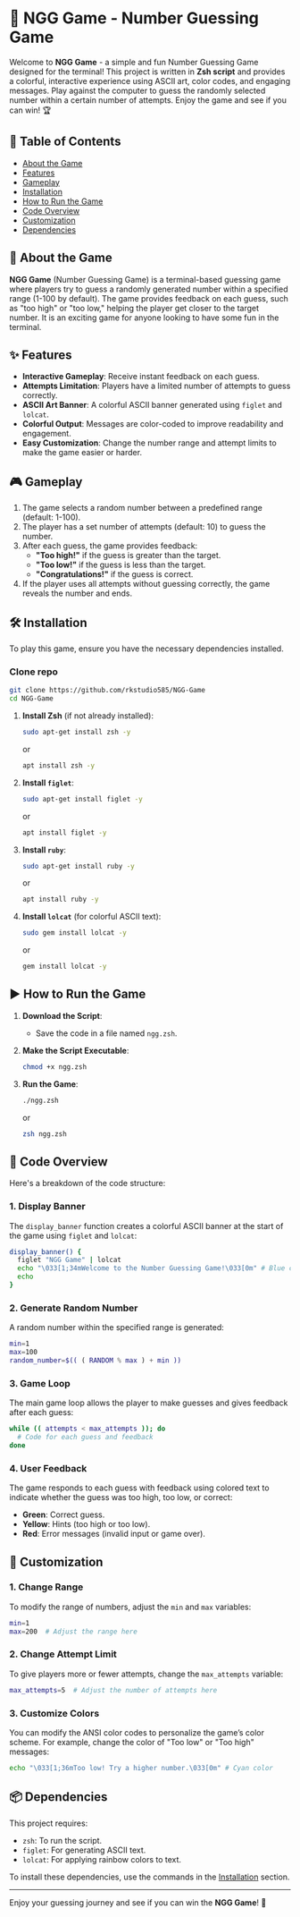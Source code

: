 # 🎲 NGG Game - Number Guessing Game

Welcome to **NGG Game** - a simple and fun Number Guessing Game designed for the terminal! This project is written in **Zsh script** and provides a colorful, interactive experience using ASCII art, color codes, and engaging messages. Play against the computer to guess the randomly selected number within a certain number of attempts. Enjoy the game and see if you can win! 🏆

## 📜 Table of Contents
- [About the Game](#-about-the-game)
- [Features](#-features)
- [Gameplay](#-gameplay)
- [Installation](#-installation)
- [How to Run the Game](#-how-to-run-the-game)
- [Code Overview](#-code-overview)
- [Customization](#-customization)
- [Dependencies](#-dependencies)

## 🎯 About the Game

**NGG Game** (Number Guessing Game) is a terminal-based guessing game where players try to guess a randomly generated number within a specified range (1-100 by default). The game provides feedback on each guess, such as "too high" or "too low," helping the player get closer to the target number. It is an exciting game for anyone looking to have some fun in the terminal.

## ✨ Features

- **Interactive Gameplay**: Receive instant feedback on each guess.
- **Attempts Limitation**: Players have a limited number of attempts to guess correctly.
- **ASCII Art Banner**: A colorful ASCII banner generated using `figlet` and `lolcat`.
- **Colorful Output**: Messages are color-coded to improve readability and engagement.
- **Easy Customization**: Change the number range and attempt limits to make the game easier or harder.

## 🎮 Gameplay

1. The game selects a random number between a predefined range (default: 1-100).
2. The player has a set number of attempts (default: 10) to guess the number.
3. After each guess, the game provides feedback:
   - **"Too high!"** if the guess is greater than the target.
   - **"Too low!"** if the guess is less than the target.
   - **"Congratulations!"** if the guess is correct.
4. If the player uses all attempts without guessing correctly, the game reveals the number and ends.

## 🛠️ Installation

To play this game, ensure you have the necessary dependencies installed.

### Clone repo
  ```bash
  git clone https://github.com/rkstudio585/NGG-Game
  cd NGG-Game
  ```

1. **Install Zsh** (if not already installed):
   ```bash
   sudo apt-get install zsh -y
   ```
   or
   ```bash
   apt install zsh -y
   ```

3. **Install `figlet`**:
   ```bash
   sudo apt-get install figlet -y
   ```
   or
   ```bash
   apt install figlet -y
   ```
4. **Install `ruby`**:
   ```bash
   sudo apt-get install ruby -y
   ```
   or
   ```bash
   apt install ruby -y
   ```
   
5. **Install `lolcat`** (for colorful ASCII text):
   ```bash
   sudo gem install lolcat -y
   ```
   or
   ```bash
   gem install lolcat -y
   ```

## ▶️ How to Run the Game

1. **Download the Script**:
   - Save the code in a file named `ngg.zsh`.

2. **Make the Script Executable**:
   ```bash
   chmod +x ngg.zsh
   ```

3. **Run the Game**:
   ```bash
   ./ngg.zsh
   ```
   or
   ```bash
   zsh ngg.zsh
   ```

## 🧩 Code Overview

Here's a breakdown of the code structure:

### 1. Display Banner
The `display_banner` function creates a colorful ASCII banner at the start of the game using `figlet` and `lolcat`:
```zsh
display_banner() {
  figlet "NGG Game" | lolcat
  echo "\033[1;34mWelcome to the Number Guessing Game!\033[0m" # Blue color
  echo
}
```

### 2. Generate Random Number
A random number within the specified range is generated:
```zsh
min=1
max=100
random_number=$(( ( RANDOM % max ) + min ))
```

### 3. Game Loop
The main game loop allows the player to make guesses and gives feedback after each guess:
```zsh
while (( attempts < max_attempts )); do
  # Code for each guess and feedback
done
```

### 4. User Feedback
The game responds to each guess with feedback using colored text to indicate whether the guess was too high, too low, or correct:
- **Green**: Correct guess.
- **Yellow**: Hints (too high or too low).
- **Red**: Error messages (invalid input or game over).

## 🎨 Customization

### 1. Change Range
To modify the range of numbers, adjust the `min` and `max` variables:
```zsh
min=1
max=200  # Adjust the range here
```

### 2. Change Attempt Limit
To give players more or fewer attempts, change the `max_attempts` variable:
```zsh
max_attempts=5  # Adjust the number of attempts here
```

### 3. Customize Colors
You can modify the ANSI color codes to personalize the game’s color scheme. For example, change the color of "Too low" or "Too high" messages:
```zsh
echo "\033[1;36mToo low! Try a higher number.\033[0m" # Cyan color
```

## 📦 Dependencies

This project requires:
- `zsh`: To run the script.
- `figlet`: For generating ASCII text.
- `lolcat`: For applying rainbow colors to text.

To install these dependencies, use the commands in the [Installation](#installation) section.


---

Enjoy your guessing journey and see if you can win the **NGG Game**! 🎉
